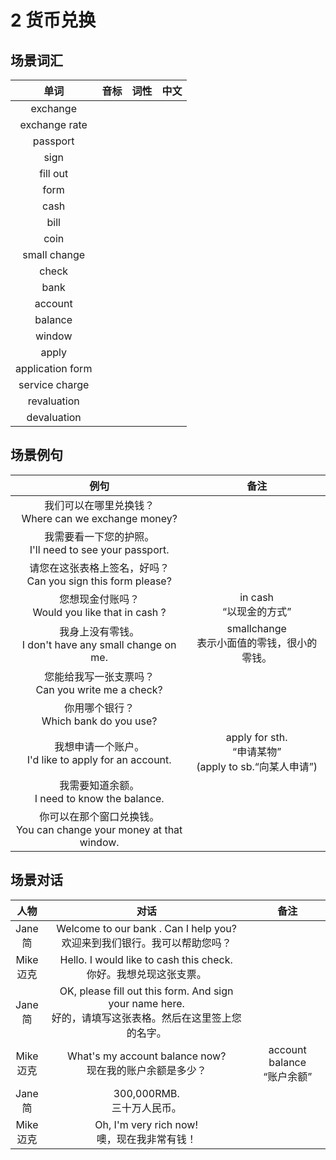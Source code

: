 # 2 货币兑换

## 场景词汇

|       单词       | 音标 | 词性 | 中文 |
| :--------------: | :--: | :--: | :--: |
|     exchange     |      |      |      |
|  exchange rate   |      |      |      |
|     passport     |      |      |      |
|       sign       |      |      |      |
|     fill out     |      |      |      |
|       form       |      |      |      |
|       cash       |      |      |      |
|       bill       |      |      |      |
|       coin       |      |      |      |
|   small change   |      |      |      |
|      check       |      |      |      |
|       bank       |      |      |      |
|     account      |      |      |      |
|     balance      |      |      |      |
|      window      |      |      |      |
|      apply       |      |      |      |
| application form |      |      |      |
|  service charge  |      |      |      |
|   revaluation    |      |      |      |
|   devaluation    |      |      |      |

## 场景例句

|                             例句                             |                             备注                             |
| :----------------------------------------------------------: | :----------------------------------------------------------: |
|   我们可以在哪里兑换钱？<br />Where can we exchange money?   |                                                              |
| 我需要看一下您的护照。<br />I'll need to see your passport.  |                                                              |
| 请您在这张表格上签名，好吗？<br />Can you sign this form please? |                                                              |
|     您想现金付账吗？<br />Would you like that in cash ?      |                 in cash<br />“以现金的方式”                  |
|  我身上没有零钱。<br />I don't have any small change on me.  |       smallchange<br />表示小面值的零钱，很小的零钱。        |
|    您能给我写一张支票吗？<br />Can you write me a check?     |                                                              |
|          你用哪个银行？<br />Which bank do you use?          |                                                              |
|  我想申请一个账户。<br />I'd like to apply for an account.   | apply for sth.<br />“申请某物”<br />(apply to sb.“向某人申请”) |
|      我需要知道余额。<br />I need to know the balance.       |                                                              |
| 你可以在那个窗口兑换钱。<br />You can change your money at that window. |                                                              |

## 场景对话

|      人物      |                             对话                             |              备注               |
| :------------: | :----------------------------------------------------------: | :-----------------------------: |
|  Jane<br />简  | Welcome to our bank . Can I help you?<br />欢迎来到我们银行。我可以帮助您吗？ |                                 |
| Mike<br />迈克 | Hello. I would like to cash this check.<br />你好。我想兑现这张支票。 |                                 |
|  Jane<br />简  | OK, please fill out this form. And sign your name here.<br />好的，请填写这张表格。然后在这里签上您的名字。 |                                 |
| Mike<br />迈克 | What's my account balance now?<br />现在我的账户余额是多少？ | account balance<br />“账户余额” |
|  Jane<br />简  |               300,000RMB.<br />三十万人民币。                |                                 |
| Mike<br />迈克 |       Oh, I'm very rich now!<br />噢，现在我非常有钱！       |                                 |